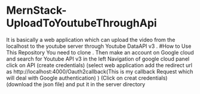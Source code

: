# MernStack-UploadToYoutubeThroughApi
It is basically a web application which can upload the video from the localhost to the youtube server through Youtube DataAPI v3 .
#How to Use This Repository
You need to clone .
Then make an account on Google cloud
and search for Youtube API v3
in the left Navigation of google cloud panel click on API 
(create credentials)
(select web application add the redirect url as http://localhost:4000/Oauth2callback(This is my callback Request which will deal with Google authentication)
)
(Click on creat credentials)
(download the json file)
and put it in the server directory 
